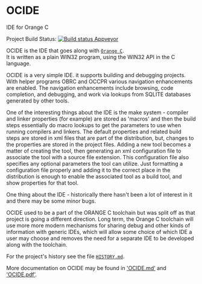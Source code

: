﻿OCIDE
=======

IDE for Orange C

Project Build Status:
[![Build status Appveyor](https://ci.appveyor.com/api/projects/status/1iuwdscdw84e2gja?svg=true)](https://ci.appveyor.com/project/LADSoft/ocide)

OCIDE is the IDE that goes along with [`Orange C`](https://github.com/LADSoft/OrangeC).   
It is written as a plain WIN32 program, using the WIN32 API in the C language.

OCIDE is a very simple IDE.   it supports building and debugging projects.   With helper programs
OBRC and OCCPR various navigation enhancements are enabled.   The navigation enhancements include
browsing, code completion, and debugging, and work via lookups from SQLITE databases generated 
by other tools.

One of the interesting things about the IDE is the make system - compiler and linker properties (for
example) are stored as 'macros' and then the build steps essentially do macro lookups to get the
parameters to use when running compilers and linkers.   The default properties and related build steps
are stored in xml files that are part of the distribution, but, changes to the properties are stored in
the project files.  Adding a new tool becomes a matter of creating the tool, then generating an xml
configuration file to associate the tool with a source file extension.  This configuration file
also specifies any optional parameters the tool can utilize.   Just formatting a configuration file
properly and adding it to the correct place in the distribution is enough to enable the associated tool
as a build tool, and show properties for that tool.

One thing about the IDE - historically there hasn't been a lot of interest in it and there may be
some minor bugs.

OCIDE used to be a part of the ORANGE C toolchain but was split off as that project is going a different direction.
Long term, the Orange C toolchain will use more more modern mechanisms for sharing debug and other kinds of information
with generic IDEs, which will allow some choice of which IDE a user may choose and removes the need for a separate
IDE to be developed along with the toolchain.

For the project's history see the file [`HISTORY.md`](HISTORY.md).

More documentation on OCIDE may be found in ['OCIDE.md'](doc/OCIDE.md) and ['OCIDE.pdf'](doc/OCIDE.pdf).
